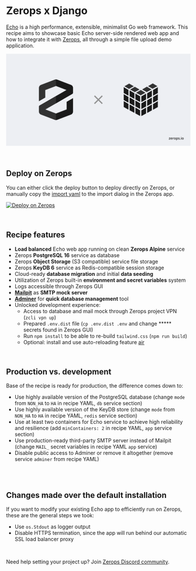 # Zerops x Django

[Echo](https://echo.labstack.com/) is a high performance, extensible, minimalist Go web framework. This recipe aims to showcase basic Echo server-side rendered web app and how to integrate it with [Zerops](https://zerops.io), all through a simple file upload demo application.

![echo](https://github.com/zeropsio/recipe-shared-assets/blob/main/covers/svg/cover-echo.svg)

<br />

## Deploy on Zerops
You can either click the deploy button to deploy directly on Zerops, or manually copy the [import yaml](https://github.com/zeropsio/recipe-django/blob/main/zerops-project-import.yml) to the import dialog in the Zerops app.

[![Deploy on Zerops](https://github.com/zeropsio/recipe-shared-assets/blob/main/deploy-button/green/deploy-button.svg)](https://app.zerops.io/recipe/echo)

<br/>

## Recipe features

- **Load balanced** Echo web app running on clean **Zerops Alpine** service
- Zerops **PostgreSQL 16** service as database
- Zerops **Object Storage** (S3 compatible) service file storage
- Zerops **KeyDB 6** service as Redis-compatible session storage
- Cloud-ready **database migration** and initial **data seeding**
- Utilization of Zerops built-in **environment and secret variables** system
- Logs accessible through Zerops GUI
- **[Mailpit](https://github.com/axllent/mailpit)** as **SMTP mock server**
- **[Adminer](https://www.adminer.org)** for **quick database management** tool
- Unlocked development experience:
    - Access to database and mail mock through Zerops project VPN (`zcli vpn up`)
    - Prepared `.env.dist` file (`cp .env.dist .env` and change ***** secrets found in Zerops GUI)
    - Run `npm install` to be able to re-build `tailwind.css` (`npm run build`)
    - Optional: install and use auto-reloading feature [air](https://github.com/air-verse/air)

<br/>

## Production vs. development

Base of the recipe is ready for production, the difference comes down to:

- Use highly available version of the PostgreSQL database (change `mode` from `NON_HA` to `HA` in recipe YAML, `db` service section)
- Use highly available version of the KeyDB store (change `mode` from `NON_HA` to `HA` in recipe YAML, `redis` service section)
- Use at least two containers for Echo service to achieve high reliability and resilience (add `minContainers: 2` in recipe YAML, `app` service section)
- Use production-ready third-party SMTP server instead of Mailpit (change `MAIL_` secret variables in recipe YAML `app` service)
- Disable public access to Adminer or remove it altogether (remove service `adminer` from recipe YAML)

<br/>
<br/>

## Changes made over the default installation

If you want to modify your existing Echo app to efficiently run on Zerops, these are the general steps we took:

- Use `os.Stdout` as logger output
- Disable HTTPS termination, since the app will run behind our automatic SSL load balancer proxy 

<br/>

Need help setting your project up? Join [Zerops Discord community](https://discord.com/invite/WDvCZ54).
